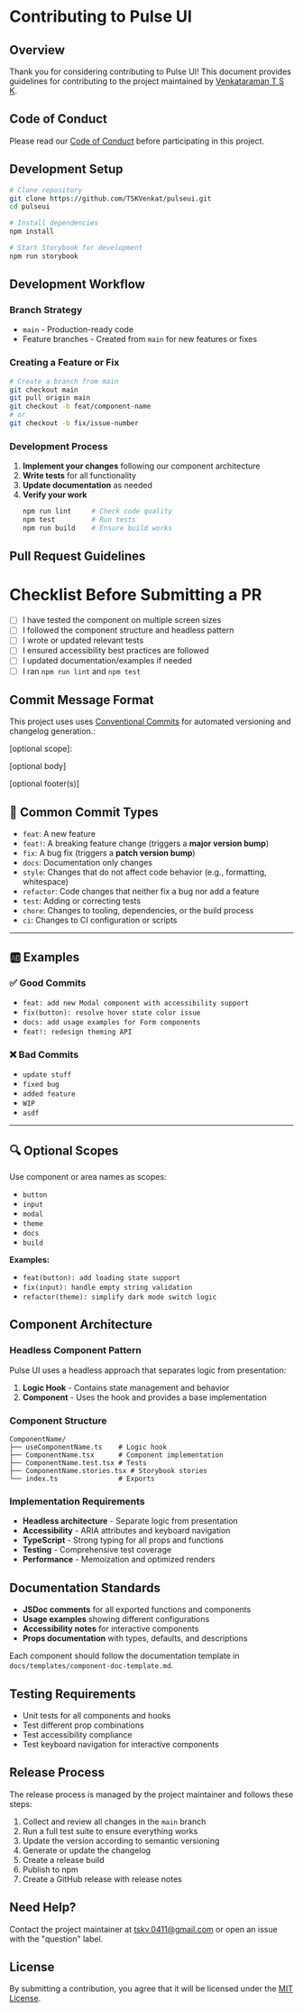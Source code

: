 # Contributing to Pulse UI

## Overview

Thank you for considering contributing to Pulse UI! This document provides guidelines for contributing to the project maintained by [Venkataraman T S K](https://github.com/TSKVenkat).

## Code of Conduct

Please read our [Code of Conduct](./CODE_OF_CONDUCT.md) before participating in this project.

## Development Setup

```bash
# Clone repository
git clone https://github.com/TSKVenkat/pulseui.git
cd pulseui

# Install dependencies
npm install

# Start Storybook for development
npm run storybook
```

## Development Workflow

### Branch Strategy

- `main` - Production-ready code
- Feature branches - Created from `main` for new features or fixes

### Creating a Feature or Fix

```bash
# Create a branch from main
git checkout main
git pull origin main
git checkout -b feat/component-name
# or
git checkout -b fix/issue-number
```

### Development Process

1. **Implement your changes** following our component architecture
2. **Write tests** for all functionality
3. **Update documentation** as needed
4. **Verify your work**
   ```bash
   npm run lint     # Check code quality
   npm test         # Run tests
   npm run build    # Ensure build works
   ```

## Pull Request Guidelines

# Checklist Before Submitting a PR

- [ ] I have tested the component on multiple screen sizes
- [ ] I followed the component structure and headless pattern
- [ ] I wrote or updated relevant tests
- [ ] I ensured accessibility best practices are followed
- [ ] I updated documentation/examples if needed
- [ ] I ran `npm run lint` and `npm test`

## Commit Message Format

This project uses uses [Conventional Commits](https://www.conventionalcommits.org/) for automated versioning and changelog generation.:

<type>[optional scope]: <description>

[optional body]

[optional footer(s)]

## 🔁 Common Commit Types

- `feat`: A new feature  
- `feat!`: A breaking feature change (triggers a **major version bump**)  
- `fix`: A bug fix (triggers a **patch version bump**)  
- `docs`: Documentation only changes  
- `style`: Changes that do not affect code behavior (e.g., formatting, whitespace)  
- `refactor`: Code changes that neither fix a bug nor add a feature  
- `test`: Adding or correcting tests  
- `chore`: Changes to tooling, dependencies, or the build process  
- `ci`: Changes to CI configuration or scripts  

---

## 🆎 Examples

### ✅ Good Commits

- `feat: add new Modal component with accessibility support`
- `fix(button): resolve hover state color issue`
- `docs: add usage examples for Form components`
- `feat!: redesign theming API`  


### ❌ Bad Commits

- `update stuff`
- `fixed bug`
- `added feature`
- `WIP`
- `asdf`

---

## 🔍 Optional Scopes

Use component or area names as scopes:

- `button`
- `input`
- `modal`
- `theme`
- `docs`
- `build`

**Examples:**

- `feat(button): add loading state support`
- `fix(input): handle empty string validation`
- `refactor(theme): simplify dark mode switch logic`


## Component Architecture

### Headless Component Pattern

Pulse UI uses a headless approach that separates logic from presentation:

1. **Logic Hook** - Contains state management and behavior
2. **Component** - Uses the hook and provides a base implementation

### Component Structure

```
ComponentName/
├── useComponentName.ts    # Logic hook
├── ComponentName.tsx      # Component implementation
├── ComponentName.test.tsx # Tests
├── ComponentName.stories.tsx # Storybook stories
└── index.ts               # Exports
```

### Implementation Requirements

- **Headless architecture** - Separate logic from presentation
- **Accessibility** - ARIA attributes and keyboard navigation
- **TypeScript** - Strong typing for all props and functions
- **Testing** - Comprehensive test coverage
- **Performance** - Memoization and optimized renders

## Documentation Standards

- **JSDoc comments** for all exported functions and components
- **Usage examples** showing different configurations
- **Accessibility notes** for interactive components
- **Props documentation** with types, defaults, and descriptions

Each component should follow the documentation template in `docs/templates/component-doc-template.md`.

## Testing Requirements

- Unit tests for all components and hooks
- Test different prop combinations
- Test accessibility compliance
- Test keyboard navigation for interactive components

## Release Process

The release process is managed by the project maintainer and follows these steps:

1. Collect and review all changes in the `main` branch
2. Run a full test suite to ensure everything works
3. Update the version according to semantic versioning
4. Generate or update the changelog
5. Create a release build
6. Publish to npm
7. Create a GitHub release with release notes

## Need Help?

Contact the project maintainer at tskv.0411@gmail.com or open an issue with the "question" label.

## License

By submitting a contribution, you agree that it will be licensed under the [MIT License](LICENSE).
